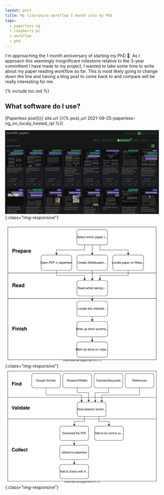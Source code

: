 ```yaml
---
layout: post
title: My literature workflow 1 month into my PhD
tags:
  - paperless-ng
  - raspberry-pi
  - workflow
  - phd
---
```


I'm approaching the 1 month anniversary of starting my PhD 🥳. As I approach this seemingly insignificant milestone relative to the 3-year committent I have made to my project, I wanted to take some time to write about my paper reading workflow so far. This is most likely going to change down the line and having a blog post to come back to and compare will be really interesting for me.

{% include toc.md %}

## What software do I use?

[Paperless post]({{ site.url }}{% post_url 2021-09-25-paperless-ng_on_localy_hosted_rpi %})

![Paperless dashboards](/static/img/2021-10-28-my_literature_review_workflow_so_far/paperless.png){:class="img-responsive"}




![Reading workflow](/static/img/2021-10-28-my_literature_review_workflow_so_far/reading.svg){:class="img-responsive"}
![Collection workflow](/static/img/2021-10-28-my_literature_review_workflow_so_far/collect.svg){:class="img-responsive"}
